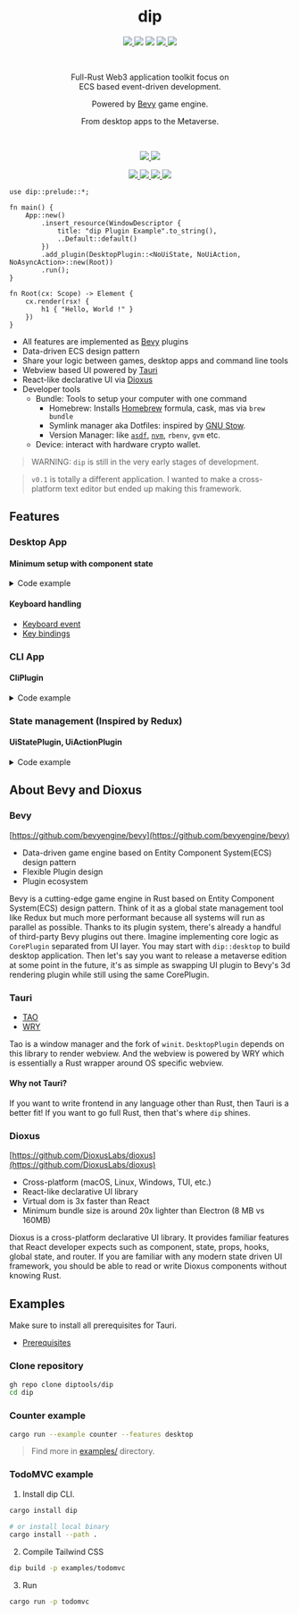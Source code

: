 
<div align="center">
    <h1>dip</h1>
    <p align="center">
        <a href="https://crates.io/crates/dip" alt="Crates.io Page">
            <img src="https://img.shields.io/crates/v/dip?style=for-the-badge&color=000" />
        </a>
        <img src="https://img.shields.io/crates/d/dip?style=for-the-badge&color=000" />
        <img src="https://img.shields.io/crates/l/dip?style=for-the-badge&color=000" />
        <a href="https://github.com/JunichiSugiura/dip/actions/workflows/rust.yml" alt="Github Actions">
            <img src="https://img.shields.io/github/actions/workflow/status/JunichiSugiura/dip/rust.yml?branch=main&style=for-the-badge&logo=github" />
        </a>
        <a href="https://docs.rs/dip/latest/dip/" alt="API Docs">
            <img src="https://img.shields.io/docsrs/dip?style=for-the-badge" />
        </a>
	</p>
    <br />
    <p>
        Full-Rust Web3 application toolkit focus on<br />ECS based event-driven development.
    </p>
    <p>Powered by <a href="https://github.com/bevyengine/bevy" alt="Bevy  website">Bevy</a> game engine.</p>
    <p>From desktop apps to the Metaverse.</p>
    <br />
    <p align="center">
        <a href="https://discord.gg/4R8AtxAxk3" alt="Discord">
            <img src="https://img.shields.io/discord/1016712886380400651?color=000&label=discord&logo=discord&style=for-the-badge" />
        </a>
        <a href="https://github.com/orgs/diptools/projects/1" alt="Progress">
            <img src="https://img.shields.io/github/milestones/progress/diptools/dip/1?color=000&style=for-the-badge" />
        </a>
    </p>
    <p align="center">
        <a href="https://dip.tools" alt="Website">
            <img src="https://img.shields.io/badge/🌐 Website-000?style=for-the-badge" />
        </a>
        <a href="https://dip.tools/docs/getting-started/overview/" alt="Documentation">
            <img src="https://img.shields.io/badge/📕 Docs-000?style=for-the-badge&logo=book" />
        </a>
        <a href="https://docs.rs/dip/latest/dip/" alt="API Refenrence">
            <img src="https://img.shields.io/badge/API Reference-000?style=for-the-badge&logo=docsdotrs" />
        </a>
        <a href="https://github.com/orgs/diptools/projects/1" alt="Milestone">
            <img src="https://img.shields.io/badge/🏔️ Milestone-000?style=for-the-badge" />
        </a>
    </p>
</div>

```rust, no_run
use dip::prelude::*;

fn main() {
    App::new()
        .insert_resource(WindowDescriptor {
            title: "dip Plugin Example".to_string(),
            ..Default::default()
        })
        .add_plugin(DesktopPlugin::<NoUiState, NoUiAction, NoAsyncAction>::new(Root))
        .run();
}

fn Root(cx: Scope) -> Element {
    cx.render(rsx! {
        h1 { "Hello, World !" }
    })
}
```

- All features are implemented as [Bevy](#bevy) plugins
- Data-driven ECS design pattern
- Share your logic between games, desktop apps and command line tools
- Webview based UI powered by [Tauri](#tauri)
- React-like declarative UI via [Dioxus](#dioxus)
- Developer tools
	- Bundle: Tools to setup your computer with one command
		- Homebrew: Installs [Homebrew](https://brew.sh/) formula, cask, mas via `brew bundle`
		- Symlink manager aka Dotfiles: inspired by [GNU Stow](https://www.gnu.org/software/stow/).
		- Version Manager: like [`asdf`](https://asdf-vm.com/), [`nvm`](https://github.com/nvm-sh/nvm), `rbenv`, `gvm` etc.
	- Device: interact with hardware crypto wallet.

> WARNING: `dip` is still in the very early stages of development.

> `v0.1` is totally a different application. I wanted to make a cross-platform text editor but ended up making this framework.

## Features

### Desktop App

#### Minimum setup with component state

<details>
<summary>Code example</summary>

```toml
# Cargo.toml

[dependencies]
dip = { version = "0.2", features = ["desktop"] }
```

```rust, no_run
use dip::prelude::*;

fn main() {
    App::new()
        .insert_resource(WindowDescriptor {
            title: "Desktop App".to_string(),
            ..Default::default()
        })
        .add_plugin(DesktopPlugin::<NoUiState, NoUiAction, NoAsyncAction>::new(Root))
        .run();
}

fn Root(cx: Scope) -> Element {
    let name = use_state(&cx, || "world".to_string());

    cx.render(rsx! {
        h1 { "Hello, {name} !" }

        input {
            value: "{name}",
            oninput: |e| {
                name.set(e.value.to_string());
            },
        }
    })
}
```

</details>

#### Keyboard handling
- [Keyboard event](https://github.com/diptools/dip/blob/main/examples/desktop/keyboard/keyboard_event.rs)
- [Key bindings](https://github.com/diptools/dip/blob/main/examples/desktop/keyboard/bindings.rs)


### CLI App

#### CliPlugin

<details>
<summary>Code example</summary>

```toml
# Cargo.toml

[dependencies]
dip = { version = "0.2", features = ["cli"] }
clap = { version = "3.2", features = ["derive"] }
```

```rust, no_run
use dip::{bevy::log::LogPlugin, prelude::*};

fn main() {
    App::new()
        .add_plugin(CliPlugin::<NoAsyncAction>::oneshot())
        .add_plugin(ActionPlugin)
        .add_plugin(LogPlugin)
        .add_system(log_root_arg)
        .add_system(log_path_flag)
        .add_system(handle_hello)
        .add_system(handle_task)
        .add_system(handle_ping)
        .run();
}

#[derive(CliPlugin, clap::Parser)]
#[clap(author, version, about, long_about = None)]
struct Cli {
    root_arg: Option<String>,

    #[clap(short, long)]
    path: Option<String>,

    #[clap(subcommand)]
    action: Action,
}

#[derive(SubcommandPlugin, clap::Subcommand, Clone)]
pub enum Action {
    // Named variant
    Hello { name: Option<String> },
    // Unnamed
    Hello2(Hello2Args),
    // Unit
    Ping,
}

#[derive(clap::Args, Debug, Clone)]
pub struct Hello2Args {
  name: Option<String>,
}

fn log_root_arg(cli: Res<Cli>) {
    if let Some(arg) = &cli.root_arg {
        info!("root arg: {:?}", arg);
    }
}

fn log_path_flag(cli: Res<Cli>) {
    if let Some(path) = &cli.path {
        info!("path flag: {:?}", path);
    }
}

fn handle_hello(mut events: EventReader<HelloAction>) {
    for e in events.iter() {
        info!("Hello, {}!", e.name.clone().unwrap_or("world".to_string()));
    }
}

fn handle_task(mut events: EventReader<Hello2Action>) {
    for e in events.iter() {
        info!("Hello, {}!", e.name.clone().unwrap_or("world".to_string()));
    }
}

fn handle_ping(mut events: EventReader<PingAction>) {
    for _ in events.iter() {
        info!("Pong !");
    }
}
```

```sh
cargo run -- --help

dip-cli-example 0.1.0
Junichi Sugiura
Example binary project to showcase CliPlugin usage.

USAGE:
    cli [OPTIONS] [ROOT_ARG] <SUBCOMMAND>

ARGS:
    <ROOT_ARG>

OPTIONS:
    -h, --help           Print help information
    -p, --path <PATH>
    -V, --version        Print version information

SUBCOMMANDS:
    hello
    hello2
    help     Print this message or the help of the given subcommand(s)
    ping

```
</details>

### State management (Inspired by Redux)

#### UiStatePlugin, UiActionPlugin

<details>
<summary>Code example</summary>

```toml
# Cargo.toml

[dependencies]
dip = { version = "0.2", features = ["desktop"] }

# Removing this crate throws error.
# This is because some derive macros generates code using sub crate name instead of root
# (e.x. bevy_ecs::Component vs bevy::ecs::Compoent)
bevy_ecs = "0.8"
```

```rust, no_run
use dip::prelude::*;

fn main() {
    App::new()
        // Step 7. Put it all together
        .add_plugin(DesktopPlugin::<UiState, UiAction, NoAsyncAction>::new(Root))
        .add_plugin(UiStatePlugin) // generated by #[ui_state]
        .add_plugin(UiActionPlugin) // generated by #[ui_action]
        .add_system(update_name)
        .run();
}

// Step 1: Define UiState
// Each field represents root state. You can create multiple of them.
// This macro generates UiState enum and UiStatePlugin which will be used in step 7.
#[ui_state]
struct UiState {
    name: Name,
}

// Make sure to wrap primitive types or common type such as String with named struct or enum.
// You need to distinguish types in order to query specific root state in step 4 (system).
#[derive(Clone, Debug)]
pub struct Name {
    value: String,
}

// This is how you define default value for Name root state.
impl Default for Name {
    fn default() -> Self {
        Self {
            value: "world".to_string(),
        }
    }
}

// Step 2. Define actions
// Create as many as actions with struct or enum.
#[derive(Clone, Debug)]
pub struct UpdateName {
    value: String,
}

// Step 3. Implement action creators
// Each method needs to return one of actions that you defined in step 2.
// This macro derives UiActionPlugin and UiAction which will be used in step 7.
#[ui_action]
impl ActionCreator {
    fn update_name(value: String) -> UpdateName {
        UpdateName { value }
    }
}

// Step 4. Implement systems to handle each action defined in step 2.
// System is like reducer in Redux but more flexible.
fn update_name(mut events: EventReader<UpdateName>, mut name: ResMut<Name>) {
    for action in events.iter() {
        name.value = action.value.clone();
    }
}

fn Root(cx: Scope) -> Element {
    // Step 5. Select state
    let name = use_read(&cx, NAME);

    let window = use_window::<UiAction, NoAsyncAction>(&cx);

    cx.render(rsx! {
        h1 { "Hello, {name.value} !" }

        input {
            value: "{name.value}",
            oninput: |e| {
                // Step 6. Dispatch the action !
                window.send(UiAction::update_name(e.value.to_string()));
            },
        }
    })
}
```

</details>

## About Bevy and Dioxus

### Bevy

[https://github.com/bevyengine/bevy](https://github.com/bevyengine/bevy)
- Data-driven game engine based on Entity Component System(ECS) design pattern
- Flexible Plugin design
- Plugin ecosystem

Bevy is a cutting-edge game engine in Rust based on Entity Component System(ECS) design pattern. Think of it as a global state management tool like Redux but much more performant because all systems will run as parallel as possible. Thanks to its plugin system, there's already a handful of third-party Bevy plugins out there. Imagine implementing core logic as `CorePlugin` separated from UI layer. You may start with `dip::desktop` to build desktop application. Then let's say you want to release a metaverse edition at some point in the future, it's as simple as swapping UI plugin to Bevy's 3d rendering plugin while still using the same CorePlugin.

### Tauri

- [TAO](https://github.com/tauri-apps/tao)
- [WRY](https://github.com/tauri-apps/wry)

Tao is a window manager and the fork of `winit`. `DesktopPlugin` depends on this library to render webview. And the webview is powered by WRY which is essentially a Rust wrapper around OS specific webview.

#### Why not Tauri?

If you want to write frontend in any language other than Rust, then Tauri is a better fit! If you want to go full Rust, then that's where `dip` shines.

### Dioxus

[https://github.com/DioxusLabs/dioxus](https://github.com/DioxusLabs/dioxus)
- Cross-platform (macOS, Linux, Windows, TUI, etc.)
- React-like declarative UI library
- Virtual dom is 3x faster than React
- Minimum bundle size is around 20x lighter than Electron (8 MB vs 160MB)

Dioxus is a cross-platform declarative UI library. It provides familiar features that React developer expects such as component, state, props, hooks, global state, and router. If you are familiar with any modern state driven UI framework, you should be able to read or write Dioxus components without knowing Rust. 

## Examples

Make sure to install all prerequisites for Tauri.
- [Prerequisites](https://tauri.studio/v1/guides/getting-started/prerequisites)


### Clone repository

```sh
gh repo clone diptools/dip
cd dip
```

### Counter example

```sh
cargo run --example counter --features desktop
```

> Find more in [examples/](https://github.com/diptools/dip/tree/main/examples) directory.

### TodoMVC example

1. Install dip CLI.

```sh
cargo install dip

# or install local binary
cargo install --path .
```

2. Compile Tailwind CSS

```sh
dip build -p examples/todomvc
```

3. Run

```sh
cargo run -p todomvc
```
